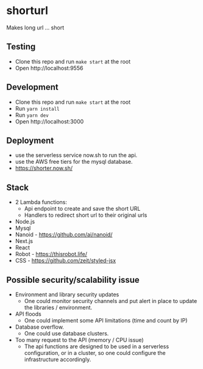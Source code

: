 # shorturl
Makes long url ... short

## Testing
 - Clone this repo and run `make start` at the root
 - Open http://localhost:9556
 
## Development
 - Clone this repo and run `make start` at the root
 - Run `yarn install`
 - Run `yarn dev`
 - Open http://localhost:3000

## Deployment
 - use the serverless service now.sh to run the api.
 - use the AWS free tiers for the mysql database.
 - https://shorter.now.sh/

## Stack
 - 2 Lambda functions: 
   - Api endpoint to create and save the short URL
   - Handlers to redirect short url to their original urls
 - Node.js
 - Mysql
 - Nanoid - https://github.com/ai/nanoid/
 - Next.js
 - React
 - Robot - https://thisrobot.life/
 - CSS - https://github.com/zeit/styled-jsx
 
## Possible security/scalability issue
 - Environment and library security updates
   - One could monitor security channels and put alert in place to update the libraries / environment.
 - API floods
   - One could implement some API limitations (time and count by IP)
 - Database overflow.
   - One could use database clusters.
 - Too many request to the API (memory / CPU issue)
   - The api functions are designed to be used in a serverless configuration, or in a cluster, so one could configure the infrastructure accordingly. 

